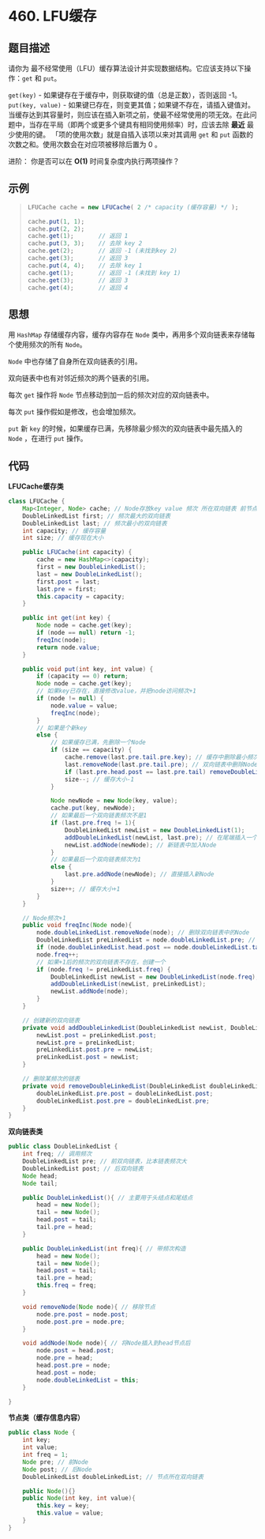 # 460. LFU缓存 

## 题目描述

请你为 最不经常使用（LFU）缓存算法设计并实现数据结构。它应该支持以下操作：`get` 和 `put`。

`get(key)` - 如果键存在于缓存中，则获取键的值（总是正数），否则返回 -1。
`put(key, value)` - 如果键已存在，则变更其值；如果键不存在，请插入键值对。当缓存达到其容量时，则应该在插入新项之前，使最不经常使用的项无效。在此问题中，当存在平局（即两个或更多个键具有相同使用频率）时，应该去除 **最近** 最少使用的键。
「项的使用次数」就是自插入该项以来对其调用 `get` 和 `put` 函数的次数之和。使用次数会在对应项被移除后置为 0 。

 

进阶：
你是否可以在 **O(1)** 时间复杂度内执行两项操作？

## 示例

> ```java
> LFUCache cache = new LFUCache( 2 /* capacity (缓存容量) */ );
> 
> cache.put(1, 1);
> cache.put(2, 2);
> cache.get(1);       // 返回 1
> cache.put(3, 3);    // 去除 key 2
> cache.get(2);       // 返回 -1 (未找到key 2)
> cache.get(3);       // 返回 3
> cache.put(4, 4);    // 去除 key 1
> cache.get(1);       // 返回 -1 (未找到 key 1)
> cache.get(3);       // 返回 3
> cache.get(4);       // 返回 4
> ```

## 思想

用 `HashMap` 存储缓存内容，缓存内容存在 `Node` 类中，再用多个双向链表来存储每个使用频次的所有 `Node`。

`Node` 中也存储了自身所在双向链表的引用。

双向链表中也有对邻近频次的两个链表的引用。

每次 `get` 操作将 `Node` 节点移动到加一后的频次对应的双向链表中。

每次 `put` 操作假如是修改，也会增加频次。

`put` 新 `key` 的时候，如果缓存已满，先移除最少频次的双向链表中最先插入的 `Node` ，在进行 `put` 操作。

## 代码

**LFUCache缓存类**

```java
class LFUCache {
    Map<Integer, Node> cache; // Node存放key value 频次 所在双向链表 前节点 后节点
    DoubleLinkedList first; // 频次最大的双向链表
    DoubleLinkedList last; // 频次最小的双向链表
    int capacity; // 缓存容量
    int size; // 缓存现在大小

    public LFUCache(int capacity) {
        cache = new HashMap<>(capacity);
        first = new DoubleLinkedList();
        last = new DoubleLinkedList();
        first.post = last;
        last.pre = first;
        this.capacity = capacity;
    }

    public int get(int key) {
        Node node = cache.get(key);
        if (node == null) return -1;
        freqInc(node);
        return node.value;
    }

    public void put(int key, int value) {
        if (capacity == 0) return;
        Node node = cache.get(key);
        // 如果key已存在，直接修改value，并把node访问频次+1
        if (node != null) {
            node.value = value;
            freqInc(node);
        }
        // 如果是个新key
        else {
            // 如果缓存已满，先删除一个Node
            if (size == capacity) {
                cache.remove(last.pre.tail.pre.key); // 缓存中删除最小频次的双向链表中最末尾的Node，也就是最小频次，插入时间最早的Node
                last.removeNode(last.pre.tail.pre); // 双向链表中删除Node
                if (last.pre.head.post == last.pre.tail) removeDoubleLinkedList(last.pre); // 如果删完Node最后一个双向链表为空，删除双向链表
                size--; // 缓存大小-1
            }

            Node newNode = new Node(key, value);
            cache.put(key, newNode);
            // 如果最后一个双向链表频次不是1
            if (last.pre.freq != 1){
                DoubleLinkedList newList = new DoubleLinkedList(1);
                addDoubleLinkedList(newList, last.pre); // 在尾端插入一个频次为1的双向链表
                newList.addNode(newNode); // 新链表中加入Node
            }
            // 如果最后一个双向链表频次为1
            else {
                last.pre.addNode(newNode); // 直接插入新Node
            }
            size++; // 缓存大小+1
        }
    }

    // Node频次+1
    public void freqInc(Node node){
        node.doubleLinkedList.removeNode(node); // 删除双向链表中的Node
        DoubleLinkedList preLinkedList = node.doubleLinkedList.pre; // 找到Node所在双向链表的前一个
        if (node.doubleLinkedList.head.post == node.doubleLinkedList.tail) removeDoubleLinkedList(node.doubleLinkedList); // 如果链表空了，删除该频次链表
        node.freq++;
        // 如果+1后的频次的双向链表不存在，创建一个
        if (node.freq != preLinkedList.freq) {
            DoubleLinkedList newList = new DoubleLinkedList(node.freq);
            addDoubleLinkedList(newList, preLinkedList);
            newList.addNode(node);
        }
    }

    // 创建新的双向链表
    private void addDoubleLinkedList(DoubleLinkedList newList, DoubleLinkedList preLinkedList) {
        newList.post = preLinkedList.post;
        newList.pre = preLinkedList;
        preLinkedList.post.pre = newList;
        preLinkedList.post = newList;
    }

    // 删除某频次的链表
    private void removeDoubleLinkedList(DoubleLinkedList doubleLinkedList) {
        doubleLinkedList.pre.post = doubleLinkedList.post;
        doubleLinkedList.post.pre = doubleLinkedList.pre;
    }
}
```

**双向链表类**

```java
public class DoubleLinkedList {
    int freq; // 调用频次
    DoubleLinkedList pre; // 前双向链表，比本链表频次大
    DoubleLinkedList post; // 后双向链表
    Node head;
    Node tail;

    public DoubleLinkedList(){ // 主要用于头结点和尾结点
        head = new Node();
        tail = new Node();
        head.post = tail;
        tail.pre = head;
    }

    public DoubleLinkedList(int freq){ // 带频次构造
        head = new Node();
        tail = new Node();
        head.post = tail;
        tail.pre = head;
        this.freq = freq;
    }

    void removeNode(Node node){ // 移除节点
        node.pre.post = node.post;
        node.post.pre = node.pre;
    }

    void addNode(Node node){ // 将Node插入到head节点后
        node.post = head.post;
        node.pre = head;
        head.post.pre = node;
        head.post = node;
        node.doubleLinkedList = this;
    }

}
```

**节点类（缓存信息内容）**

```java
public class Node {
    int key;
    int value;
    int freq = 1;
    Node pre; // 前Node
    Node post; // 后Node
    DoubleLinkedList doubleLinkedList; // 节点所在双向链表

    public Node(){}
    public Node(int key, int value){
        this.key = key;
        this.value = value;
    }
}
```



